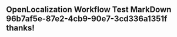 <properties
ms.topic="hero-topic1"
ms.test1="hero-topic"
ms.test2="test"/>

## OpenLocalization Workflow Test MarkDown 96b7af5e-87e2-4cb9-90e7-3cd336a1351f thanks!
